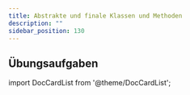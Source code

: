 ```yaml
---
title: Abstrakte und finale Klassen und Methoden
description: ""
sidebar_position: 130
---
```


## Übungsaufgaben
import DocCardList from '@theme/DocCardList';

<DocCardList />